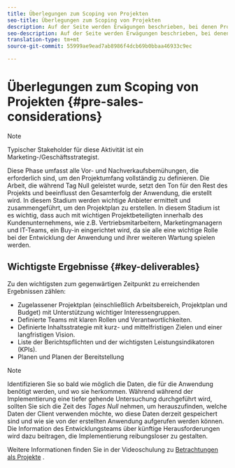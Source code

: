 ```yaml
---
title: Überlegungen zum Scoping von Projekten
seo-title: Überlegungen zum Scoping von Projekten
description: Auf der Seite werden Erwägungen beschrieben, bei denen Projekte kopiert wurden
seo-description: Auf der Seite werden Erwägungen beschrieben, bei denen Projekte kopiert wurden
translation-type: tm+mt
source-git-commit: 55999ae9ead7ab8986f4dcb69b0bbaa46933c9ec

---
```



# Überlegungen zum Scoping von Projekten {#pre-sales-considerations}

>[!NOTE]
>
>Typischer Stakeholder für diese Aktivität ist ein Marketing-/Geschäftsstrategist.

Diese Phase umfasst alle Vor- und Nachverkaufsbemühungen, die erforderlich sind, um den Projektumfang vollständig zu definieren. Die Arbeit, die während Tag Null geleistet wurde, setzt den Ton für den Rest des Projekts und beeinflusst den Gesamterfolg der Anwendung, die erstellt wird.
In diesem Stadium werden wichtige Anbieter ermittelt und zusammengeführt, um den Projektplan zu erstellen. In diesem Stadium ist es wichtig, dass auch mit wichtigen Projektbeteiligten innerhalb des Kundenunternehmens, wie z.B. Vertriebsmitarbeitern, Marketingmanagern und IT-Teams, ein Buy-in eingerichtet wird, da sie alle eine wichtige Rolle bei der Entwicklung der Anwendung und ihrer weiteren Wartung spielen werden.

## Wichtigste Ergebnisse {#key-deliverables}

Zu den wichtigsten zum gegenwärtigen Zeitpunkt zu erreichenden Ergebnissen zählen:

* Zugelassener Projektplan (einschließlich Arbeitsbereich, Projektplan und Budget) mit Unterstützung wichtiger Interessengruppen.
* Definierte Teams mit klaren Rollen und Verantwortlichkeiten.
* Definierte Inhaltsstrategie mit kurz- und mittelfristigen Zielen und einer langfristigen Vision.
* Liste der Berichtspflichten und der wichtigsten Leistungsindikatoren (KPIs).
* Planen und Planen der Bereitstellung

>[!NOTE]
>
>Identifizieren Sie so bald wie möglich die Daten, die für die Anwendung benötigt werden, und wo sie herkommen. Während während der Implementierung eine tiefer gehende Untersuchung durchgeführt wird, sollten Sie sich die Zeit des *Tages Null* nehmen, um herauszufinden, welche Daten der Client verwenden möchte, wo diese Daten derzeit gespeichert sind und wie sie von der erstellten Anwendung aufgerufen werden können. Die Information des Entwicklungsteams über künftige Herausforderungen wird dazu beitragen, die Implementierung reibungsloser zu gestalten.

Weitere Informationen finden Sie in der Videoschulung zu [Betrachtungen als Projekte](https://helpx.adobe.com/experience-manager/6-5/screens/using/project-considerations.html) .
